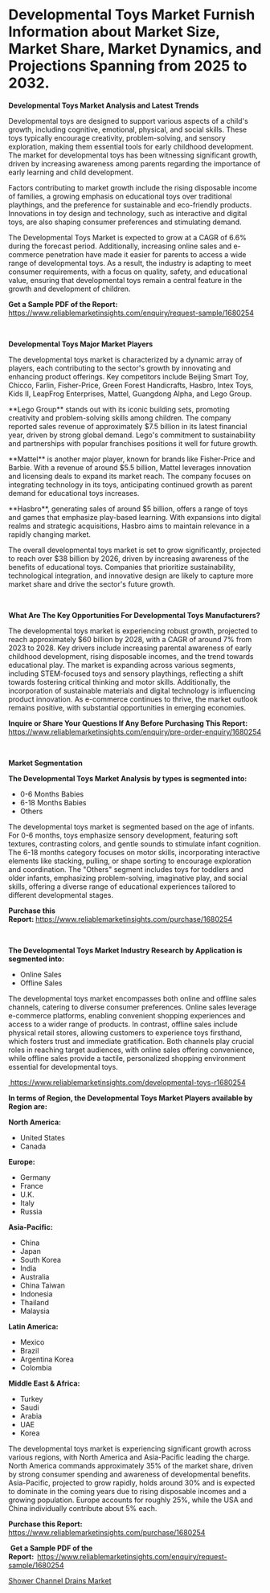 <p><h1>Developmental Toys Market Furnish Information about Market Size, Market Share, Market Dynamics, and Projections Spanning from 2025 to 2032.</h1></p><p><strong>Developmental Toys Market Analysis and Latest Trends</strong></p>
<p><p>Developmental toys are designed to support various aspects of a child's growth, including cognitive, emotional, physical, and social skills. These toys typically encourage creativity, problem-solving, and sensory exploration, making them essential tools for early childhood development. The market for developmental toys has been witnessing significant growth, driven by increasing awareness among parents regarding the importance of early learning and child development.</p><p>Factors contributing to market growth include the rising disposable income of families, a growing emphasis on educational toys over traditional playthings, and the preference for sustainable and eco-friendly products. Innovations in toy design and technology, such as interactive and digital toys, are also shaping consumer preferences and stimulating demand.</p><p>The Developmental Toys Market is expected to grow at a CAGR of 6.6% during the forecast period. Additionally, increasing online sales and e-commerce penetration have made it easier for parents to access a wide range of developmental toys. As a result, the industry is adapting to meet consumer requirements, with a focus on quality, safety, and educational value, ensuring that developmental toys remain a central feature in the growth and development of children.</p></p>
<p><strong>Get a Sample PDF of the Report:&nbsp;</strong> <a href="https://www.reliablemarketinsights.com/enquiry/request-sample/1680254?utm_campaign=3258&utm_medium=2&utm_source=Github&utm_content=ia&utm_term=05042025&utm_id=developmental-toys">https://www.reliablemarketinsights.com/enquiry/request-sample/1680254</a></p>
<p>&nbsp;</p>
<p><strong>Developmental Toys Major Market Players</strong></p>
<p><p>The developmental toys market is characterized by a dynamic array of players, each contributing to the sector's growth by innovating and enhancing product offerings. Key competitors include Beijing Smart Toy, Chicco, Farlin, Fisher-Price, Green Forest Handicrafts, Hasbro, Intex Toys, Kids II, LeapFrog Enterprises, Mattel, Guangdong Alpha, and Lego Group.</p><p>**Lego Group** stands out with its iconic building sets, promoting creativity and problem-solving skills among children. The company reported sales revenue of approximately $7.5 billion in its latest financial year, driven by strong global demand. Lego's commitment to sustainability and partnerships with popular franchises positions it well for future growth.</p><p>**Mattel** is another major player, known for brands like Fisher-Price and Barbie. With a revenue of around $5.5 billion, Mattel leverages innovation and licensing deals to expand its market reach. The company focuses on integrating technology in its toys, anticipating continued growth as parent demand for educational toys increases.</p><p>**Hasbro**, generating sales of around $5 billion, offers a range of toys and games that emphasize play-based learning. With expansions into digital realms and strategic acquisitions, Hasbro aims to maintain relevance in a rapidly changing market.</p><p>The overall developmental toys market is set to grow significantly, projected to reach over $38 billion by 2026, driven by increasing awareness of the benefits of educational toys. Companies that prioritize sustainability, technological integration, and innovative design are likely to capture more market share and drive the sector's future growth.</p></p>
<p>&nbsp;</p>
<p><strong>What Are The Key Opportunities For Developmental Toys Manufacturers?</strong></p>
<p><p>The developmental toys market is experiencing robust growth, projected to reach approximately $60 billion by 2028, with a CAGR of around 7% from 2023 to 2028. Key drivers include increasing parental awareness of early childhood development, rising disposable incomes, and the trend towards educational play. The market is expanding across various segments, including STEM-focused toys and sensory playthings, reflecting a shift towards fostering critical thinking and motor skills. Additionally, the incorporation of sustainable materials and digital technology is influencing product innovation. As e-commerce continues to thrive, the market outlook remains positive, with substantial opportunities in emerging economies.</p></p>
<p><strong>Inquire or Share Your Questions If Any Before Purchasing This Report:</strong> <a href="https://www.reliablemarketinsights.com/enquiry/pre-order-enquiry/1680254?utm_campaign=3258&utm_medium=2&utm_source=Github&utm_content=ia&utm_term=05042025&utm_id=developmental-toys">https://www.reliablemarketinsights.com/enquiry/pre-order-enquiry/1680254</a></p>
<p>&nbsp;</p>
<p><strong>Market Segmentation</strong></p>
<p><strong>The Developmental Toys Market Analysis by types is segmented into:</strong></p>
<p><ul><li>0-6 Months Babies</li><li>6-18 Months Babies</li><li>Others</li></ul></p>
<p><p>The developmental toys market is segmented based on the age of infants. For 0-6 months, toys emphasize sensory development, featuring soft textures, contrasting colors, and gentle sounds to stimulate infant cognition. The 6-18 months category focuses on motor skills, incorporating interactive elements like stacking, pulling, or shape sorting to encourage exploration and coordination. The "Others" segment includes toys for toddlers and older infants, emphasizing problem-solving, imaginative play, and social skills, offering a diverse range of educational experiences tailored to different developmental stages.</p></p>
<p><strong>Purchase this Report:&nbsp;</strong><a href="https://www.reliablemarketinsights.com/purchase/1680254?utm_campaign=3258&utm_medium=2&utm_source=Github&utm_content=ia&utm_term=05042025&utm_id=developmental-toys">https://www.reliablemarketinsights.com/purchase/1680254</a></p>
<p>&nbsp;</p>
<p><strong>The Developmental Toys Market Industry Research by Application is segmented into:</strong></p>
<p><ul><li>Online Sales</li><li>Offline Sales</li></ul></p>
<p><p>The developmental toys market encompasses both online and offline sales channels, catering to diverse consumer preferences. Online sales leverage e-commerce platforms, enabling convenient shopping experiences and access to a wider range of products. In contrast, offline sales include physical retail stores, allowing customers to experience toys firsthand, which fosters trust and immediate gratification. Both channels play crucial roles in reaching target audiences, with online sales offering convenience, while offline sales provide a tactile, personalized shopping environment essential for developmental toys.</p></p>
<p><a href="https://www.reliablemarketinsights.com/developmental-toys-r1680254?utm_campaign=3258&utm_medium=2&utm_source=Github&utm_content=ia&utm_term=05042025&utm_id=developmental-toys">&nbsp;https://www.reliablemarketinsights.com/developmental-toys-r1680254</a></p>
<p><strong>In terms of Region, the Developmental Toys Market Players available by Region are:</strong></p>
<p>
    <p> <strong> North America: </strong>
        <ul>
            <li>United States</li>
            <li>Canada</li>
        </ul>
        </p> 
    <p> <strong> Europe: </strong>
        <ul>
            <li>Germany</li>
            <li>France</li>
            <li>U.K.</li>
            <li>Italy</li>
            <li>Russia</li>
        </ul>
        </p> 
    <p> <strong> Asia-Pacific: </strong>
        <ul>
            <li>China</li>
            <li>Japan</li>
            <li>South Korea</li>
            <li>India</li>
            <li>Australia</li>
            <li>China Taiwan</li>
            <li>Indonesia</li>
            <li>Thailand</li>
            <li>Malaysia</li>
        </ul>
        </p> 
    <p> <strong> Latin America: </strong>
        <ul>
            <li>Mexico</li>
            <li>Brazil</li>
            <li>Argentina Korea</li>
            <li>Colombia</li>
        </ul>
        </p> 
    <p> <strong> Middle East & Africa: </strong>
        <ul>
            <li>Turkey</li>
            <li>Saudi</li>
            <li>Arabia</li>
            <li>UAE</li>
            <li>Korea</li>
        </ul>
    </p>
    </p>
<p><p>The developmental toys market is experiencing significant growth across various regions, with North America and Asia-Pacific leading the charge. North America commands approximately 35% of the market share, driven by strong consumer spending and awareness of developmental benefits. Asia-Pacific, projected to grow rapidly, holds around 30% and is expected to dominate in the coming years due to rising disposable incomes and a growing population. Europe accounts for roughly 25%, while the USA and China individually contribute about 5% each.</p></p>
<p><strong>Purchase this Report: </strong><a href="https://www.reliablemarketinsights.com/purchase/1680254?utm_campaign=3258&utm_medium=2&utm_source=Github&utm_content=ia&utm_term=05042025&utm_id=developmental-toys">https://www.reliablemarketinsights.com/purchase/1680254</a></p>
<p>&nbsp;<strong>Get a Sample PDF of the Report:&nbsp;&nbsp;</strong><a href="https://www.reliablemarketinsights.com/enquiry/request-sample/1680254?utm_campaign=3258&utm_medium=2&utm_source=Github&utm_content=ia&utm_term=05042025&utm_id=developmental-toys">https://www.reliablemarketinsights.com/enquiry/request-sample/1680254</a></p>
<p><strong></strong></p>
<p><p><a href="https://github.com/anggigpps/Market-Research-Report-List-1/blob/main/shower-channel-drains-market.md?utm_campaign=3258&utm_medium=2&utm_source=Github&utm_content=ia&utm_term=05042025&utm_id=developmental-toys">Shower Channel Drains Market</a></p></p>